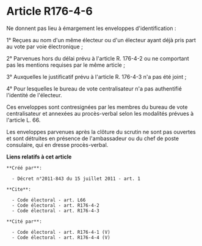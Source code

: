 # Article R176-4-6

Ne donnent pas lieu à émargement les enveloppes d'identification : 

1° Reçues au nom d'un même électeur ou d'un électeur ayant déjà pris part au vote par voie électronique ; 

2° Parvenues hors du délai prévu à l'article R. 176-4-2 ou ne comportant pas les mentions requises par le même article ; 

3° Auxquelles le justificatif prévu à l'article R. 176-4-3 n'a pas été joint ; 

4° Pour lesquelles le bureau de vote centralisateur n'a pas authentifié l'identité de l'électeur. 

Ces enveloppes sont contresignées par les membres du bureau de vote centralisateur et annexées au procès-verbal selon les
modalités prévues à l'article L. 66. 

Les enveloppes parvenues après la clôture du scrutin ne sont pas ouvertes et sont détruites en présence de l'ambassadeur ou
du chef de poste consulaire, qui en dresse procès-verbal.

**Liens relatifs à cet article**

	**Créé par**:

	  - Décret n°2011-843 du 15 juillet 2011 - art. 1

	**Cite**:

	  - Code électoral - art. L66
	  - Code électoral - art. R176-4-2
	  - Code électoral - art. R176-4-3

	**Cité par**:

	  - Code électoral - art. R176-4-1 (V)
	  - Code électoral - art. R176-4-4 (V)
